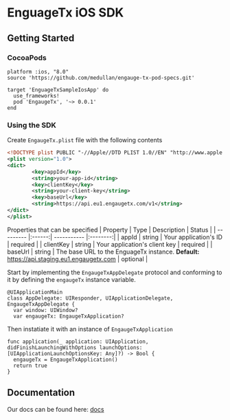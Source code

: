 # EnguageTx iOS SDK

## Getting Started

### CocoaPods
```
platform :ios, "8.0"
source 'https://github.com/medullan/engauge-tx-pod-specs.git'

target 'EnguageTxSampleIosApp' do
  use_frameworks!
  pod 'EngaugeTx', '~> 0.0.1'
end
```

### Using the SDK
Create ```EngaugeTx.plist``` file with the following contents
<?xml version="1.0" encoding="UTF-8"?>
```xml
<!DOCTYPE plist PUBLIC "-//Apple//DTD PLIST 1.0//EN" "http://www.apple.com/DTDs/PropertyList-1.0.dtd">
<plist version="1.0">
<dict>
        <key>appId</key>
        <string>your-app-id</string>
        <key>clientKey</key>
        <string>your-client-key</string>
        <key>baseUrl</key>
        <string>https://api.eu1.engaugetx.com/v1</string>
</dict>
</plist>
```
Properties that can be specified
| Property  | Type   | Description                                                                                | Status   |
| --------- |:------:| -----------                                                                                |:--------:|
| appId     | string | Your application's ID                                                                      | required |
| clientKey | string | Your application's client key                                                              | required |
| baseUrl   | string | The base URL to the EnguageTx instance. **Default:** https://api.staging.eu1.engaugetx.com | optional |

Start by implementing the ```EngaugeTxAppDelegate``` protocol and conforming to 
it by defining the ```engaugeTx``` instance variable.
```
@UIApplicationMain
class AppDelegate: UIResponder, UIApplicationDelegate, EngaugeTxAppDelegate {
  var window: UIWindow?
  var engaugeTx: EngaugeTxApplication?
```

Then instatiate it with an instance of ```EngaugeTxApplication```

```
func application(_ application: UIApplication, didFinishLaunchingWithOptions launchOptions: [UIApplicationLaunchOptionsKey: Any]?) -> Bool {
  engaugeTx = EngaugeTxApplication()
  return true
}
```


## Documentation
Our docs can be found here: [docs](https://medullan.github.io/etx-sdk-ios/)
